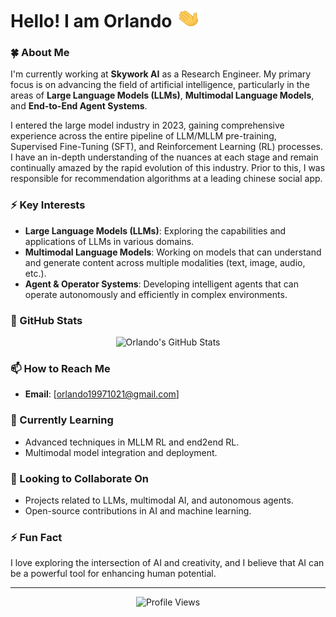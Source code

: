 # Hello! I am Orlando <img src="https://raw.githubusercontent.com/ABSphreak/ABSphreak/master/gifs/Hi.gif" height="30px" width="40px">

### 🍀 About Me
I'm currently working at **Skywork AI** as a Research Engineer. My primary focus is on advancing the field of artificial intelligence, particularly in the areas of **Large Language Models (LLMs)**, **Multimodal Language Models**, and **End-to-End Agent Systems**.

I entered the large model industry in 2023, gaining comprehensive experience across the entire pipeline of LLM/MLLM pre-training, Supervised Fine-Tuning (SFT), and Reinforcement Learning (RL) processes. I have an in-depth understanding of the nuances at each stage and remain continually amazed by the rapid evolution of this industry. Prior to this, I was responsible for recommendation algorithms at a leading chinese social app.


### ⚡️ Key Interests
- **Large Language Models (LLMs)**: Exploring the capabilities and applications of LLMs in various domains.
- **Multimodal Language Models**: Working on models that can understand and generate content across multiple modalities (text, image, audio, etc.).
- **Agent & Operator Systems**: Developing intelligent agents that can operate autonomously and efficiently in complex environments.

### 🚀 GitHub Stats
<p align="center">
  <img width="450" src="https://github-readme-stats.vercel.app/api?username=Orlando-CS&count_private=true&show_icons=false&line_height=21&theme=react" alt="Orlando's GitHub Stats" />
</p>

### 📫 How to Reach Me
- **Email**: [orlando19971021@gmail.com]

### 🌱 Currently Learning
- Advanced techniques in MLLM RL and end2end RL.
- Multimodal model integration and deployment.

### 🤝 Looking to Collaborate On
- Projects related to LLMs, multimodal AI, and autonomous agents.
- Open-source contributions in AI and machine learning.

### ⚡ Fun Fact
I love exploring the intersection of AI and creativity, and I believe that AI can be a powerful tool for enhancing human potential.

---

<p align="center">
  <img src="https://komarev.com/ghpvc/?username=Orlando-CS&label=Profile%20views&color=0e75b6&style=flat" alt="Profile Views" />
</p>
